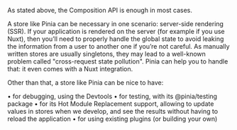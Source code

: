 As stated above, the Composition API is enough in most cases.

A store like Pinia can be necessary in one scenario: server-side rendering (SSR). If your application
is rendered on the server (for example if you use Nuxt), then you’ll need to properly handle the
global state to avoid leaking the information from a user to another one if you’re not careful. As
manually written stores are usually singletons, they may lead to a well-known problem called
"cross-request state pollution". Pinia can help you to handle that: it even comes with a Nuxt
integration.

Other than that, a store like Pinia can be nice to have:

• for debugging, using the Devtools
• for testing, with its @pinia/testing package
• for its Hot Module Replacement support, allowing to update values in stores when we develop,
and see the results without having to reload the application
• for using existing plugins (or building your own)

